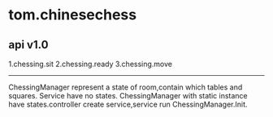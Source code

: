 # tom.chinesechess
api v1.0
----------
1.chessing.sit
2.chessing.ready
3.chessing.move

--------------------
ChessingManager represent a state of room,contain which tables and squares.
Service have no states.
ChessingManager with static instance have states.controller create service,service run ChessingManager.Init.

